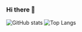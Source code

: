 ### Hi there 👋

![GitHub stats](https://github-readme-stats.vercel.app/api?username=lucasqueiroz23&show_icons=true&theme=aura_dark)
![Top Langs](https://github-readme-stats.vercel.app/api/top-langs/?username=lucasqueiroz23&theme=tokyonight&hide=tcl,shell,pascal,batchfile,purebasic&langs_count=10) 
